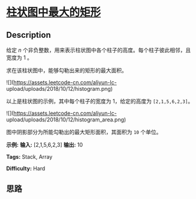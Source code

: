# [柱状图中最大的矩形][title]

## Description

给定 _n_ 个非负整数，用来表示柱状图中各个柱子的高度。每个柱子彼此相邻，且宽度为 1 。

求在该柱状图中，能够勾勒出来的矩形的最大面积。



![](https://assets.leetcode-cn.com/aliyun-lc-
upload/uploads/2018/10/12/histogram.png)

以上是柱状图的示例，其中每个柱子的宽度为 1，给定的高度为 `[2,1,5,6,2,3]`。



![](https://assets.leetcode-cn.com/aliyun-lc-
upload/uploads/2018/10/12/histogram_area.png)

图中阴影部分为所能勾勒出的最大矩形面积，其面积为 `10` 个单位。



**示例:**
            **输入:** [2,1,5,6,2,3]    **输出:** 10


**Tags:** Stack, Array

**Difficulty:** Hard

## 思路

[title]: https://leetcode-cn.com/problems/largest-rectangle-in-histogram
